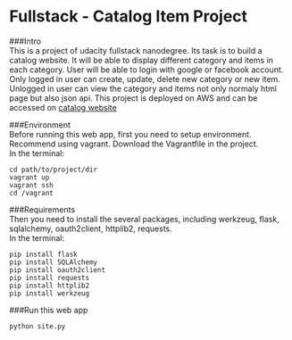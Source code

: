 Fullstack - Catalog Item Project
=====
###Intro   
This is a project of udacity fullstack nanodegree. Its task is to build a catalog website. It will be able to display different category and items in each category. User will be able to login with google or facebook account. Only logged in user can create, update, delete new category or new item. Unlogged in user can view the category and items not only normaly html page but also json api. This project is deployed on AWS and can be accessed on [catalog website](http://ec2-52-77-221-66.ap-southeast-1.compute.amazonaws.com/)

###Environment   
Before running this web app, first you need to setup environment. Recommend using vagrant. Download the Vagrantfile in the project.   
In the terminal:  

```   
cd path/to/project/dir     
vagrant up       
vagrant ssh      
cd /vagrant    
```


###Requirements   
Then you need to install the several packages, including werkzeug, flask, sqlalchemy, oauth2client, httplib2, requests.    
In the terminal:   

``` 
pip install flask  
pip install SQLAlchemy  
pip install oauth2client  
pip install requests  
pip install httplib2  
pip install werkzeug  

```    

###Run this web app
```
python site.py
```



